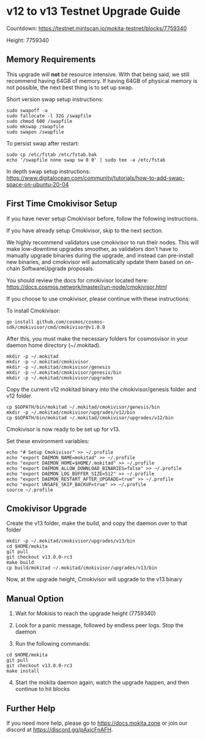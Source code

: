 # v12 to v13 Testnet Upgrade Guide

Countdown: <https://testnet.mintscan.io/mokita-testnet/blocks/7759340>

Height: 7759340

## Memory Requirements

This upgrade will **not** be resource intensive. With that being said, we still recommend having 64GB of memory. If having 64GB of physical memory is not possible, the next best thing is to set up swap.

Short version swap setup instructions:

``` {.sh}
sudo swapoff -a
sudo fallocate -l 32G /swapfile
sudo chmod 600 /swapfile
sudo mkswap /swapfile
sudo swapon /swapfile
```

To persist swap after restart:

``` {.sh}
sudo cp /etc/fstab /etc/fstab.bak
echo '/swapfile none swap sw 0 0' | sudo tee -a /etc/fstab
```

In depth swap setup instructions:
<https://www.digitalocean.com/community/tutorials/how-to-add-swap-space-on-ubuntu-20-04>

## First Time Cmokivisor Setup

If you have never setup Cmokivisor before, follow the following instructions.

If you have already setup Cmokivisor, skip to the next section.

We highly recommend validators use cmokivisor to run their nodes. This
will make low-downtime upgrades smoother, as validators don't have to
manually upgrade binaries during the upgrade, and instead can
pre-install new binaries, and cmokivisor will automatically update them
based on on-chain SoftwareUpgrade proposals.

You should review the docs for cmokivisor located here:
<https://docs.cosmos.network/master/run-node/cmokivisor.html>

If you choose to use cmokivisor, please continue with these
instructions:

To install Cmokivisor:

``` {.sh}
go install github.com/cosmos/cosmos-sdk/cmokivisor/cmd/cmokivisor@v1.0.0
```

After this, you must make the necessary folders for cosmosvisor in your
daemon home directory (\~/.mokitad).

``` {.sh}
mkdir -p ~/.mokitad
mkdir -p ~/.mokitad/cmokivisor
mkdir -p ~/.mokitad/cmokivisor/genesis
mkdir -p ~/.mokitad/cmokivisor/genesis/bin
mkdir -p ~/.mokitad/cmokivisor/upgrades
```

Copy the current v12 mokitad binary into the
cmokivisor/genesis folder and v12 folder.

```{.sh}
cp $GOPATH/bin/mokitad ~/.mokitad/cmokivisor/genesis/bin
mkdir -p ~/.mokitad/cmokivisor/upgrades/v12/bin
cp $GOPATH/bin/mokitad ~/.mokitad/cmokivisor/upgrades/v12/bin
```

Cmokivisor is now ready to be set up for v13.

Set these environment variables:

```{.sh}
echo "# Setup Cmokivisor" >> ~/.profile
echo "export DAEMON_NAME=mokitad" >> ~/.profile
echo "export DAEMON_HOME=$HOME/.mokitad" >> ~/.profile
echo "export DAEMON_ALLOW_DOWNLOAD_BINARIES=false" >> ~/.profile
echo "export DAEMON_LOG_BUFFER_SIZE=512" >> ~/.profile
echo "export DAEMON_RESTART_AFTER_UPGRADE=true" >> ~/.profile
echo "export UNSAFE_SKIP_BACKUP=true" >> ~/.profile
source ~/.profile
```

## Cmokivisor Upgrade

Create the v13 folder, make the build, and copy the daemon over to that folder

```{.sh}
mkdir -p ~/.mokitad/cmokivisor/upgrades/v13/bin
cd $HOME/mokita
git pull
git checkout v13.0.0-rc3
make build
cp build/mokitad ~/.mokitad/cmokivisor/upgrades/v13/bin
```

Now, at the upgrade height, Cmokivisor will upgrade to the v13 binary

## Manual Option

1. Wait for Mokisis to reach the upgrade height (7759340)

2. Look for a panic message, followed by endless peer logs. Stop the daemon

3. Run the following commands:

```{.sh}
cd $HOME/mokita
git pull
git checkout v13.0.0-rc3
make install
```

4. Start the mokita daemon again, watch the upgrade happen, and then continue to hit blocks

## Further Help

If you need more help, please go to <https://docs.mokita.zone> or join
our discord at <https://discord.gg/pAxjcFnAFH>.
